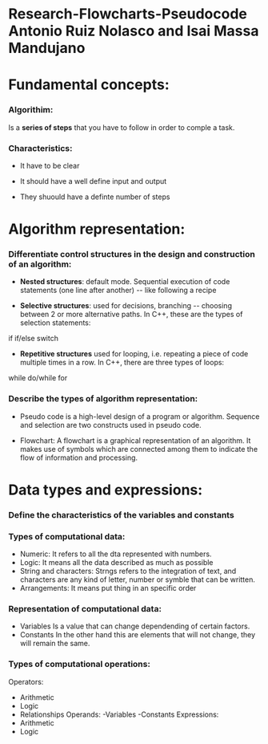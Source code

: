 # Research-Flowcharts-Pseudocode Antonio Ruiz Nolasco and Isai Massa Mandujano

# Fundamental concepts:
### Algorithim: 
Is a **series of steps** that you have to follow in order to comple a task.
### Characteristics:

- It have to be clear

- It should have a well define input and output

- They shuould have a definte number of steps

# Algorithm representation:

### Differentiate control structures in the design and construction of an algorithm:

- __Nested structures__: default mode. Sequential execution of code statements (one line after another) -- like following a recipe

- __Selective structures__: used for decisions, branching -- choosing between 2 or more alternative paths. In C++, these are the types of selection statements:

if
if/else
switch

- **Repetitive structures** used for looping, i.e. repeating a piece of code multiple times in a row. In C++, there are three types of loops:

while
do/while
for

### Describe the types of algorithm representation:
- Pseudo code is a high-level design of a program or algorithm. Sequence and selection are two constructs used in pseudo code.

- Flowchart: A flowchart is a graphical representation of an algorithm. It makes use of symbols which are connected among them to indicate the flow of information and processing.

# Data types and expressions: 
### Define the characteristics of the variables and constants

### Types of computational data:
- Numeric: It refers to all the dta represented with numbers.
- Logic: It means all the data described as much as possible
- String and characters: Strngs refers to the integration of text, and characters are any kind of letter, number or symble that can be written.
- Arrangements: It means put thing in an specific order

### Representation of computational data:
- Variables
Is a value that can change dependending of certain factors.
- Constants
In the other hand this are elements that will not change, they will remain the same.
### Types of computational operations:
Operators:
- Arithmetic
- Logic
- Relationships
Operands:
-Variables
-Constants
Expressions:
- Arithmetic
- Logic

